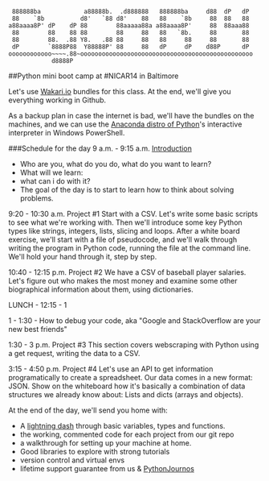```
 888888ba            a88888b.  .d888888   888888ba     d88  dP   dP 
 88    `8b          d8'   `88 d8'    88   88    `8b     88  88   88 
a88aaaa8P' dP    dP 88        88aaaaa88a a88aaaa8P'     88  88aaa88 
 88        88    88 88        88     88   88   `8b.     88       88 
 88        88.  .88 Y8.   .88 88     88   88     88     88       88 
 dP        `8888P88  Y88888P' 88     88   dP     dP    d88P      dP 
oooooooooooo~~~~.88~oooooooooooooooooooooooooooooooooooooooooooooooo
            d8888P                                                  
```
##Python mini boot camp at #NICAR14 in Baltimore

Let's use [Wakari.io](http://www.wakari.io/) bundles for this class. At the end, we'll give you everything working in Github.

As a backup plan in case the internet is bad, we'll have the bundles on the machines, and we can use the [Anaconda distro of Python](http://docs.continuum.io/anaconda/pkgs.html)'s interactive interpreter in Windows PowerShell.

###Schedule for the day
9 a.m. - 9:15 a.m. [Introduction](http://bit.ly/intropycar14)

* Who are you, what do you do, what do you want to learn?
* What will we learn:
* what can i do with it?
* The goal of the day is to start to learn how to think about solving problems.

9:20 - 10:30 a.m.
Project #1
Start with a CSV. Let's write some basic scripts to see what we're working with. Then we'll introduce some key Python types like strings, integers, lists, slicing and loops.
After a white board exercise, we'll start with a file of pseudocode, and we'll walk through writing the program in Python code, running the file at the command line.
We'll hold your hand through it, step by step.

10:40 - 12:15 p.m.
Project #2
We have a CSV of baseball player salaries. Let's figure out who makes the most money and examine some other biographical information about them, using dictionaries.

LUNCH - 12:15 - 1

1 - 1:30 - How to debug your code, aka "Google and StackOverflow are your new best friends"

1:30 - 3 p.m.
Project #3
This section covers webscraping with Python using a get request, writing the data to a CSV.

3:15 - 4:50 p.m.
Project #4
Let's use an API to get information programatically to create a spreadsheet. Our data comes in a new format: JSON. Show on the whiteboard how it's basically a combination of data structures we already know about: Lists and dicts (arrays and objects).


At the end of the day, we'll send you home with:

* A [lightning dash](https://www.wakari.io/sharing/bundle/tommeagher/pycar14) through basic variables, types and functions.
* the working, commented code for each project from our git repo
* a walkthrough for setting up your machine at home.
* Good libraries to explore with strong tutorials
* version control and virtual envs
* lifetime support guarantee from us & [PythonJournos](https://groups.google.com/forum/#!forum/PythonJournos)
